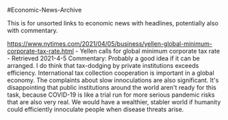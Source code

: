 #Economic-News-Archive

This is for unsorted links to economic news with headlines, potentially also with commentary.

https://www.nytimes.com/2021/04/05/business/yellen-global-minimum-corporate-tax-rate.html - Yellen calls for global minimum corporate tax rate - Retrieved 2021-4-5
Commentary:  Probably a good idea if it can be arranged.  I do think that tax-dodging by private institutions exceeds efficiency.  International tax collection cooperation is important in a global economy.  The complaints about slow innoculations are also significant.  It's disappointing that public institutions around the world aren't ready for this task, because COVID-19 is like a trial run for more serious pandemic risks that are also very real.  We would have a wealthier, stabler world if humanity could efficiently innoculate people when disease threats arise.
